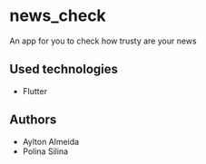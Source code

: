 # news_check

An app for you to check how trusty are your news

## Used technologies

* Flutter

## Authors

* Aylton Almeida
* Polina Silina


